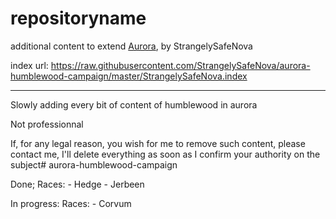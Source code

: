 # repositoryname
additional content to extend [Aurora](https://aurorabuilder.com/), by StrangelySafeNova

index url: https://raw.githubusercontent.com/StrangelySafeNova/aurora-humblewood-campaign/master/StrangelySafeNova.index

---

Slowly adding every bit of content of humblewood in aurora

Not professionnal


If, for any legal reason, you wish for me to remove such content, please contact me, I'll delete everything as soon as I confirm your authority on the subject# aurora-humblewood-campaign

Done;
	Races:
		- Hedge
		- Jerbeen

In progress:
	Races:
		- Corvum
